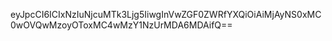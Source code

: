 eyJpcCI6ICIxNzIuNjcuMTk3Ljg5IiwgInVwZGF0ZWRfYXQiOiAiMjAyNS0xMC0wOVQwMzoyOToxMC4wMzY1NzUrMDA6MDAifQ==